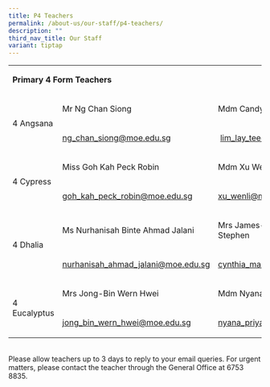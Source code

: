 ```yaml
---
title: P4 Teachers
permalink: /about-us/our-staff/p4-teachers/
description: ""
third_nav_title: Our Staff
variant: tiptap
---
```

<table style="minWidth: 75px">
<colgroup>
<col>
<col>
<col>
</colgroup>
<tbody>
<tr>
<td rowspan="1" colspan="3">
<p><strong>Primary 4 Form Teachers</strong>
</p>
</td>
</tr>
<tr>
<td rowspan="2" colspan="1">
<p>4 Angsana</p>
</td>
<td rowspan="1" colspan="1">
<p>Mr Ng Chan Siong&nbsp;</p>
</td>
<td rowspan="1" colspan="1">
<p>Mdm Candy Lim Lay Tee</p>
</td>
</tr>
<tr>
<td rowspan="1" colspan="1">
<p><a href="mailto:ng_chan_siong@moe.edu.sg" rel="noopener noreferrer nofollow" target="_blank">ng_chan_siong@moe.edu.sg</a>
</p>
</td>
<td rowspan="1" colspan="1">
<p>&nbsp;<a href="mailto:lim_lay_tee@moe.edu.sg" rel="noopener noreferrer nofollow" target="_blank">lim_lay_tee@moe.edu.sg</a>
</p>
</td>
</tr>
<tr>
<td rowspan="2" colspan="1">
<p>4 Cypress</p>
</td>
<td rowspan="1" colspan="1">
<p>Miss Goh Kah Peck Robin&nbsp;</p>
</td>
<td rowspan="1" colspan="1">
<p>Mdm Xu Wenli&nbsp;</p>
</td>
</tr>
<tr>
<td rowspan="1" colspan="1">
<p><a href="mailto:goh_kah_peck_robin@moe.edu.sg" rel="noopener noreferrer nofollow" target="_blank">goh_kah_peck_robin@moe.edu.sg</a>
</p>
</td>
<td rowspan="1" colspan="1">
<p><a href="mailto:xu_wenli@moe.edu.sg" rel="noopener noreferrer nofollow" target="_blank">xu_wenli@moe.edu.sg</a>
</p>
</td>
</tr>
<tr>
<td rowspan="2" colspan="1">
<p>4 Dhalia</p>
</td>
<td rowspan="1" colspan="1">
<p>Ms Nurhanisah Binte Ahmad Jalani&nbsp;</p>
</td>
<td rowspan="1" colspan="1">
<p>Mrs James-Cynthia Mable D/O J Stephen</p>
</td>
</tr>
<tr>
<td rowspan="1" colspan="1">
<p><a href="mailto:nurhanisah_ahmad_jalani@moe.edu.sg" rel="noopener noreferrer nofollow" target="_blank">nurhanisah_ahmad_jalani@moe.edu.sg</a>
</p>
</td>
<td rowspan="1" colspan="1">
<p><a href="mailto:cynthia_mable_j_stephen@moe.edu.sg" rel="noopener noreferrer nofollow" target="_blank">cynthia_mable_j_stephen@moe.edu.sg</a>
</p>
</td>
</tr>
<tr>
<td rowspan="2" colspan="1">
<p>4 Eucalyptus</p>
</td>
<td rowspan="1" colspan="1">
<p>Mrs Jong-Bin Wern Hwei&nbsp;</p>
</td>
<td rowspan="1" colspan="1">
<p>Mdm Nyana Priya D/O Panir Selvam&nbsp;</p>
</td>
</tr>
<tr>
<td rowspan="1" colspan="1">
<p><a href="mailto:jong_bin_wern_hwei@moe.edu.sg" rel="noopener noreferrer nofollow" target="_blank">jong_bin_wern_hwei@moe.edu.sg</a>
</p>
</td>
<td rowspan="1" colspan="1">
<p><a href="mailto:nyana_priya_panir_selvam@moe.edu.sg" rel="noopener noreferrer nofollow" target="_blank">nyana_priya_panir_selvam@moe.edu.sg</a>
</p>
</td>
</tr>
</tbody>
</table>
<p>
<br>Please allow teachers up to 3 days to reply to your email queries. For
urgent matters, please contact the teacher through the General Office at
6753 8835.</p>